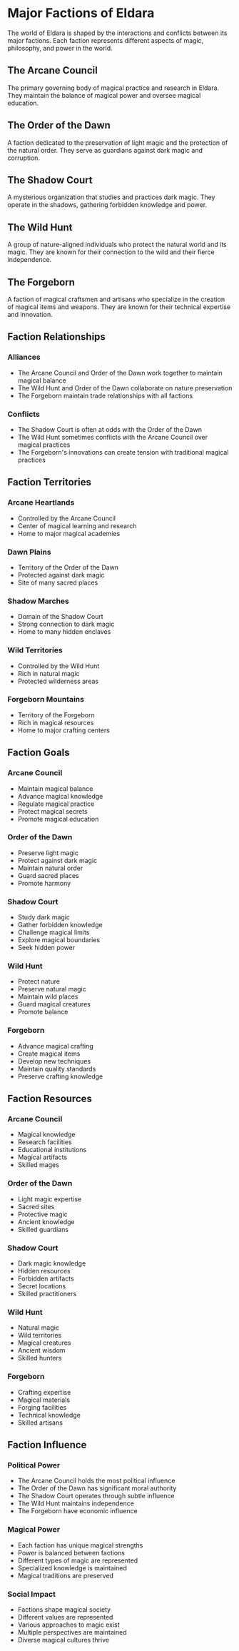 # Major Factions of Eldara

The world of Eldara is shaped by the interactions and conflicts between its major factions. Each faction represents different aspects of magic, philosophy, and power in the world.

## The Arcane Council
The primary governing body of magical practice and research in Eldara. They maintain the balance of magical power and oversee magical education.

## The Order of the Dawn
A faction dedicated to the preservation of light magic and the protection of the natural order. They serve as guardians against dark magic and corruption.

## The Shadow Court
A mysterious organization that studies and practices dark magic. They operate in the shadows, gathering forbidden knowledge and power.

## The Wild Hunt
A group of nature-aligned individuals who protect the natural world and its magic. They are known for their connection to the wild and their fierce independence.

## The Forgeborn
A faction of magical craftsmen and artisans who specialize in the creation of magical items and weapons. They are known for their technical expertise and innovation.

## Faction Relationships

### Alliances
- The Arcane Council and Order of the Dawn work together to maintain magical balance
- The Wild Hunt and Order of the Dawn collaborate on nature preservation
- The Forgeborn maintain trade relationships with all factions

### Conflicts
- The Shadow Court is often at odds with the Order of the Dawn
- The Wild Hunt sometimes conflicts with the Arcane Council over magical practices
- The Forgeborn's innovations can create tension with traditional magical practices

## Faction Territories

### Arcane Heartlands
- Controlled by the Arcane Council
- Center of magical learning and research
- Home to major magical academies

### Dawn Plains
- Territory of the Order of the Dawn
- Protected against dark magic
- Site of many sacred places

### Shadow Marches
- Domain of the Shadow Court
- Strong connection to dark magic
- Home to many hidden enclaves

### Wild Territories
- Controlled by the Wild Hunt
- Rich in natural magic
- Protected wilderness areas

### Forgeborn Mountains
- Territory of the Forgeborn
- Rich in magical resources
- Home to major crafting centers

## Faction Goals

### Arcane Council
- Maintain magical balance
- Advance magical knowledge
- Regulate magical practice
- Protect magical secrets
- Promote magical education

### Order of the Dawn
- Preserve light magic
- Protect against dark magic
- Maintain natural order
- Guard sacred places
- Promote harmony

### Shadow Court
- Study dark magic
- Gather forbidden knowledge
- Challenge magical limits
- Explore magical boundaries
- Seek hidden power

### Wild Hunt
- Protect nature
- Preserve natural magic
- Maintain wild places
- Guard magical creatures
- Promote balance

### Forgeborn
- Advance magical crafting
- Create magical items
- Develop new techniques
- Maintain quality standards
- Preserve crafting knowledge

## Faction Resources

### Arcane Council
- Magical knowledge
- Research facilities
- Educational institutions
- Magical artifacts
- Skilled mages

### Order of the Dawn
- Light magic expertise
- Sacred sites
- Protective magic
- Ancient knowledge
- Skilled guardians

### Shadow Court
- Dark magic knowledge
- Hidden resources
- Forbidden artifacts
- Secret locations
- Skilled practitioners

### Wild Hunt
- Natural magic
- Wild territories
- Magical creatures
- Ancient wisdom
- Skilled hunters

### Forgeborn
- Crafting expertise
- Magical materials
- Forging facilities
- Technical knowledge
- Skilled artisans

## Faction Influence

### Political Power
- The Arcane Council holds the most political influence
- The Order of the Dawn has significant moral authority
- The Shadow Court operates through subtle influence
- The Wild Hunt maintains independence
- The Forgeborn have economic influence

### Magical Power
- Each faction has unique magical strengths
- Power is balanced between factions
- Different types of magic are represented
- Specialized knowledge is maintained
- Magical traditions are preserved

### Social Impact
- Factions shape magical society
- Different values are represented
- Various approaches to magic exist
- Multiple perspectives are maintained
- Diverse magical cultures thrive 